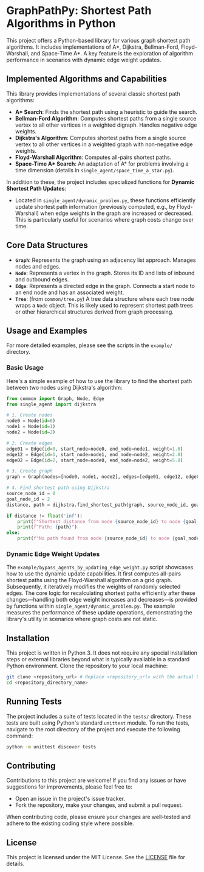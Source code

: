 # GraphPathPy: Shortest Path Algorithms in Python

This project offers a Python-based library for various graph shortest path algorithms. It includes implementations of A*, Dijkstra, Bellman-Ford, Floyd-Warshall, and Space-Time A*. A key feature is the exploration of algorithm performance in scenarios with dynamic edge weight updates.

## Implemented Algorithms and Capabilities

This library provides implementations of several classic shortest path algorithms:

*   **A\* Search**: Finds the shortest path using a heuristic to guide the search.
*   **Bellman-Ford Algorithm**: Computes shortest paths from a single source vertex to all other vertices in a weighted digraph. Handles negative edge weights.
*   **Dijkstra's Algorithm**: Computes shortest paths from a single source vertex to all other vertices in a weighted graph with non-negative edge weights.
*   **Floyd-Warshall Algorithm**: Computes all-pairs shortest paths.
*   **Space-Time A\* Search**: An adaptation of A\* for problems involving a time dimension (details in `single_agent/space_time_a_star.py`).

In addition to these, the project includes specialized functions for **Dynamic Shortest Path Updates**:

*   Located in `single_agent/dynamic_problem.py`, these functions efficiently update shortest path information (previously computed, e.g., by Floyd-Warshall) when edge weights in the graph are increased or decreased. This is particularly useful for scenarios where graph costs change over time.

## Core Data Structures

- **`Graph`**: Represents the graph using an adjacency list approach. Manages nodes and edges.
- **`Node`**: Represents a vertex in the graph. Stores its ID and lists of inbound and outbound edges.
- **`Edge`**: Represents a directed edge in the graph. Connects a start node to an end node and has an associated weight.
- **`Tree`**: (from `common/tree.py`) A tree data structure where each tree node wraps a `Node` object. This is likely used to represent shortest path trees or other hierarchical structures derived from graph processing.

## Usage and Examples

For more detailed examples, please see the scripts in the `example/` directory.

### Basic Usage

Here's a simple example of how to use the library to find the shortest path between two nodes using Dijkstra's algorithm:

```python
from common import Graph, Node, Edge
from single_agent import dijkstra

# 1. Create nodes
node0 = Node(id=0)
node1 = Node(id=1)
node2 = Node(id=2)

# 2. Create edges
edge01 = Edge(id=0, start_node=node0, end_node=node1, weight=1.0)
edge12 = Edge(id=1, start_node=node1, end_node=node2, weight=2.0)
edge02 = Edge(id=2, start_node=node0, end_node=node2, weight=5.0)

# 3. Create graph
graph = Graph(nodes=[node0, node1, node2], edges=[edge01, edge12, edge02])

# 4. Find shortest path using Dijkstra
source_node_id = 0
goal_node_id = 2
distance, path = dijkstra.find_shortest_path(graph, source_node_id, goal_node_id)

if distance != float('inf'):
    print(f"Shortest distance from node {source_node_id} to node {goal_node_id} is: {distance}")
    print(f"Path: {path}")
else:
    print(f"No path found from node {source_node_id} to node {goal_node_id}")
```

### Dynamic Edge Weight Updates

The `example/bypass_agents_by_updating_edge_weight.py` script showcases how to use the dynamic update capabilities. It first computes all-pairs shortest paths using the Floyd-Warshall algorithm on a grid graph. Subsequently, it iteratively modifies the weights of randomly selected edges. The core logic for recalculating shortest paths efficiently after these changes—handling both edge weight increases and decreases—is provided by functions within `single_agent/dynamic_problem.py`. The example measures the performance of these update operations, demonstrating the library's utility in scenarios where graph costs are not static.

## Installation

This project is written in Python 3. It does not require any special installation steps or external libraries beyond what is typically available in a standard Python environment. Clone the repository to your local machine:
```bash
git clone <repository_url> # Replace <repository_url> with the actual URL
cd <repository_directory_name>
```

## Running Tests

The project includes a suite of tests located in the `tests/` directory. These tests are built using Python's standard `unittest` module. To run the tests, navigate to the root directory of the project and execute the following command:
```bash
python -m unittest discover tests
```

## Contributing
Contributions to this project are welcome! If you find any issues or have suggestions for improvements, please feel free to:
- Open an issue in the project's issue tracker.
- Fork the repository, make your changes, and submit a pull request.

When contributing code, please ensure your changes are well-tested and adhere to the existing coding style where possible.

## License
This project is licensed under the MIT License. See the [LICENSE](LICENSE) file for details.
